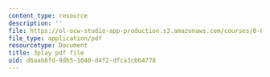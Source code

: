 ```yaml
---
content_type: resource
description: ''
file: https://ol-ocw-studio-app-production.s3.amazonaws.com/courses/8-05-quantum-physics-ii-fall-2013/d6aab8fd9db51040d4f2dfca3c664778_xieyFMfX-Ao.pdf
file_type: application/pdf
resourcetype: Document
title: 3play pdf file
uid: d6aab8fd-9db5-1040-d4f2-dfca3c664778
---
```


